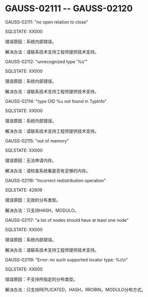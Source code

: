 # GAUSS-02111 -- GAUSS-02120<a name="ZH-CN_TOPIC_0302073197"></a>

GAUSS-02111: "no open relation to close"

SQLSTATE: XX000

错误原因：系统内部错误。

解决办法：请联系技术支持工程师提供技术支持。

GAUSS-02112: "unrecognized type '%s'"

SQLSTATE: XX000

错误原因：系统内部错误。

解决办法：请联系技术支持工程师提供技术支持。

GAUSS-02114: "type OID %u not found in TypInfo"

SQLSTATE: XX000

错误原因：系统内部错误。

解决办法：请联系技术支持工程师提供技术支持。

GAUSS-02115: "out of memory"

SQLSTATE: XX000

错误原因：无法申请内存。

解决办法：请检查系统看是否有足够的内存。

GAUSS-02116: "Incorrect redistribution operation"

SQLSTATE: 42809

错误原因：无效的分布类型。

解决办法：只支持HASH，MODULO。

GAUSS-02117: "a list of nodes should have at least one node"

SQLSTATE: XX000

错误原因：系统内部错误。

解决办法：请联系技术支持工程师提供技术支持。

GAUSS-02119: "Error: no such supported locator type: %c\\n"

SQLSTATE: XX000

错误原因：不支持所指定的分布类型。

解决办法：只支持REPLICATED，HASH，RROBIN，MODULO分布方式。

